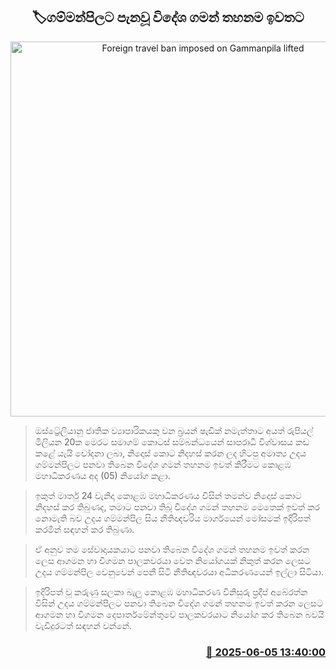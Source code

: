 <p align='center'><b><h2 align='center' title='Foreign travel ban imposed on Gammanpila lifted'>🏷ගම්මන්පිලට පැනවූ විදේශ ගමන් තහනම ඉවතට</h2></b></p>
<p align='center'><img src='https://helakuru.sgp1.cdn.digitaloceanspaces.com/esana/images/lib/udaya-gammanpila-1-archived.jpg' width='600' alt='Foreign travel ban imposed on Gammanpila lifted'></p>

> ඔස්ට්‍රේලියානු ජාතික ව්‍යාපාරිකයකු වන බ්‍රයන් ෂැඩික් නමැත්තාට අයත් රුපියල් මිලියන 20ක මෙරට සමාගම් කොටස් සම්බන්ධයෙන් සාපරාධී විශ්වාසය කඩ කළේ යැයි චෝදනා ලබා, නිදොස් කොට නිදහස් කරන ලද හිටපු අමාත්‍ය උදය ගම්මන්පිලට පනවා තිබෙන විදේශ ගමන් තහනම ඉවත් කිරීමට කොළඹ මහාධිකරණය අද (05) නියෝග කළා.

> ඉකුත් මාර්තු 24 වැනිදා කොළඹ මහාධිකරණය විසින් තමන්ව නිදොස් කොට නිදහස් කර තිබුණද, තමාට පනවා තිබූ විදේශ ගමන් තහනම මෙතෙක් ඉවත් කර නොමැති බව උදය ගම්මන්පිල සිය නීතිඥවරිය මාර්ගයෙන් මෝසමක් ඉදිරිපත් කරමින් සඳහන් කර තිබුණා.

> ඒ අනුව තම සේවාදායකයාට පනවා තිබෙන විදේශ ගමන් තහනම ඉවත් කරන ලෙස ආගමන හා විගමන පාලකවරයා වෙත නියෝගයක් නිකුත් කරන ලෙසට උදය ගම්මන්පිල වෙනුවෙන් පෙනී සිටි නීතිඥවරයා අධිකරණයෙන් ඉල්ලා සිටියා.

> ඉදිරිපත් වූ කරුණු සලකා බැලූ කොළඹ මහාධිකරණ විනිසුරු ප්‍රදීප් අබේරත්න විසින් උදය ගම්මන්පිලට පනවා තිබෙන විදේශ ගමන් තහනම ඉවත් කරන ලෙසට ආගමන හා විගමන දෙපාර්තමේන්තුවේ පාලකවරයාට නියෝග කර තිබෙන බවයි වැඩිදුරටත් සඳහන් වන්නේ.



<h3 align='right'><a href='https://www.helakuru.lk/esana/p/110748/'>📅 2025-06-05 13:40:00</a></h3>
